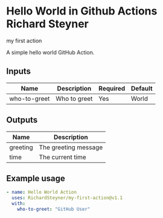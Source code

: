 # Hello World in Github Actions Richard Steyner

my first action

A simple hello world GitHub Action.

## Inputs

| Name         | Description  | Required | Default |
| ------------ | ------------ | -------- | ------- |
| who-to-greet | Who to greet | Yes      | World   |

## Outputs

| Name     | Description          |
| -------- | -------------------- |
| greeting | The greeting message |
| time     | The current time     |

## Example usage

```yaml
- name: Hello World Action
  uses: RichardSteyner/my-first-action@v1.1
  with:
    who-to-greet: "GitHub User"
```
